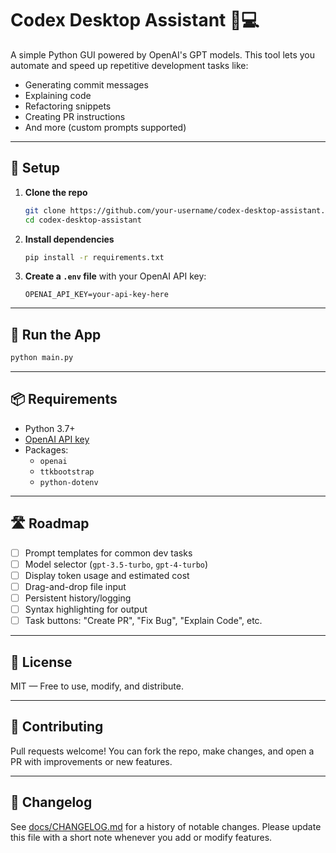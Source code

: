 # Codex Desktop Assistant 🧠💻

A simple Python GUI powered by OpenAI's GPT models. This tool lets you automate and speed up repetitive development tasks like:

- Generating commit messages
- Explaining code
- Refactoring snippets
- Creating PR instructions
- And more (custom prompts supported)

---

## 🔧 Setup

1. **Clone the repo**
   ```bash
   git clone https://github.com/your-username/codex-desktop-assistant.git
   cd codex-desktop-assistant
   ```

2. **Install dependencies**
   ```bash
   pip install -r requirements.txt
   ```

3. **Create a `.env` file** with your OpenAI API key:
   ```
   OPENAI_API_KEY=your-api-key-here
   ```

---

## 🚀 Run the App

```bash
python main.py
```

---

## 📦 Requirements

- Python 3.7+
- [OpenAI API key](https://platform.openai.com/account/api-keys)
- Packages:
  - `openai`
  - `ttkbootstrap`
  - `python-dotenv`

---

## 🛣 Roadmap

- [ ] Prompt templates for common dev tasks
- [ ] Model selector (`gpt-3.5-turbo`, `gpt-4-turbo`)
- [ ] Display token usage and estimated cost
- [ ] Drag-and-drop file input
- [ ] Persistent history/logging
- [ ] Syntax highlighting for output
- [ ] Task buttons: "Create PR", "Fix Bug", "Explain Code", etc.

---

## 📄 License

MIT — Free to use, modify, and distribute.

---

## 🙌 Contributing

Pull requests welcome! You can fork the repo, make changes, and open a PR with improvements or new features.

---

## 📜 Changelog

See [docs/CHANGELOG.md](docs/CHANGELOG.md) for a history of notable changes. Please update this file with a short note whenever you add or modify features.
